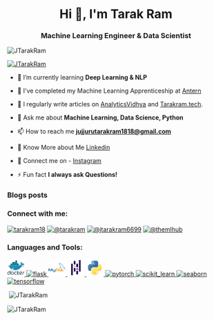 <h1 align="center">Hi 👋, I'm Tarak Ram</h1>
<h3 align="center">Machine Learning Engineer & Data Scientist</h3>

<p align="left"> <img src="https://komarev.com/ghpvc/?username=JTarakram&label=Profile%20views&color=0e75b6&style=flat" alt="JTarakRam" /> </p>

<p align="left"> <a href="https://github.com/ryo-ma/github-profile-trophy"><img src="https://github-profile-trophy.vercel.app/?username=JTarakRam" alt="JTarakRam" /></a> </p>


- 🔭  I’m currently learning **Deep Learning & NLP**

- 🌱 I've completed my Machine Learning Apprenticeship at [Antern](Antern.co)


- 📝 I regularly write articles on [AnalyticsVidhya](https://www.analyticsvidhya.com/blog/author/tarak_ram/) and [Tarakram.tech](https://www.tarakram.tech/).

- 💬 Ask me about **Machine Learning, Data Science, Python**

- 📫 How to reach me **jujjurutarakram1818@gmail.com**

- 📄 Know More about Me [Linkedin](https://www.linkedin.com/in/tarakram18/)
- 🤝 Connect me on -  [Instagram](https://www.instagram.com/tarak.__.ram/)

- ⚡ Fun fact **I always ask Questions!**

### Blogs posts
<!-- BLOG-POST-LIST:START -->
<!-- BLOG-POST-LIST:END -->

<h3 align="left">Connect with me:</h3>
<p align="left">
<a href="https://linkedin.com/in/tarakram18" target="blank"><img align="center" src="https://raw.githubusercontent.com/rahuldkjain/github-profile-readme-generator/master/src/images/icons/Social/linked-in-alt.svg" alt="tarakram18" height="30" width="40" /></a>
<a href="https://hashnode.com/@tarakram" target="blank"><img align="center" src="https://raw.githubusercontent.com/rahuldkjain/github-profile-readme-generator/master/src/images/icons/Social/hashnode.svg" alt="@tarakram" height="30" width="40" /></a>
<a href="https://medium.com/@jtarakram6699" target="blank"><img align="center" src="https://raw.githubusercontent.com/rahuldkjain/github-profile-readme-generator/master/src/images/icons/Social/medium.svg" alt="@jtarakram6699" height="30" width="40" /></a>
<a href="https://www.youtube.com/c/@themlhub" target="blank"><img align="center" src="https://raw.githubusercontent.com/rahuldkjain/github-profile-readme-generator/master/src/images/icons/Social/youtube.svg" alt="@themlhub" height="30" width="40" /></a>
</p>

<h3 align="left">Languages and Tools:</h3>
<p align="left"> <a href="https://www.docker.com/" target="_blank" rel="noreferrer"> <img src="https://raw.githubusercontent.com/devicons/devicon/master/icons/docker/docker-original-wordmark.svg" alt="docker" width="40" height="40"/> </a> <a href="https://flask.palletsprojects.com/" target="_blank" rel="noreferrer"> <img src="https://www.vectorlogo.zone/logos/pocoo_flask/pocoo_flask-icon.svg" alt="flask" width="40" height="40"/> </a> <a href="https://www.mysql.com/" target="_blank" rel="noreferrer"> <img src="https://raw.githubusercontent.com/devicons/devicon/master/icons/mysql/mysql-original-wordmark.svg" alt="mysql" width="40" height="40"/> </a> <a href="https://pandas.pydata.org/" target="_blank" rel="noreferrer"> <img src="https://raw.githubusercontent.com/devicons/devicon/2ae2a900d2f041da66e950e4d48052658d850630/icons/pandas/pandas-original.svg" alt="pandas" width="40" height="40"/> </a> <a href="https://www.python.org" target="_blank" rel="noreferrer"> <img src="https://raw.githubusercontent.com/devicons/devicon/master/icons/python/python-original.svg" alt="python" width="40" height="40"/> </a> <a href="https://pytorch.org/" target="_blank" rel="noreferrer"> <img src="https://www.vectorlogo.zone/logos/pytorch/pytorch-icon.svg" alt="pytorch" width="40" height="40"/> </a> <a href="https://scikit-learn.org/" target="_blank" rel="noreferrer"> <img src="https://upload.wikimedia.org/wikipedia/commons/0/05/Scikit_learn_logo_small.svg" alt="scikit_learn" width="40" height="40"/> </a> <a href="https://seaborn.pydata.org/" target="_blank" rel="noreferrer"> <img src="https://seaborn.pydata.org/_images/logo-mark-lightbg.svg" alt="seaborn" width="40" height="40"/> </a> <a href="https://www.tensorflow.org" target="_blank" rel="noreferrer"> <img src="https://www.vectorlogo.zone/logos/tensorflow/tensorflow-icon.svg" alt="tensorflow" width="40" height="40"/> </a> </p>

<p>&nbsp;<img align="center" src="https://github-readme-stats.vercel.app/api?username=JTarakRam&show_icons=true&locale=en" alt="JTarakRam" /></p>

<p><img align="center" src="https://github-readme-streak-stats.herokuapp.com/?user=JTarakRam&" alt="JTarakRam" /></p>





